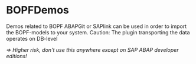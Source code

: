 # BOPFDemos
Demos related to BOPF
ABAPGit or SAPlink can be used in order to import the BOPF-models to your system.
Caution: The plugin transporting the data operates on DB-level 

*=> Higher risk, don't use this anywhere except on SAP ABAP developer editions!*
